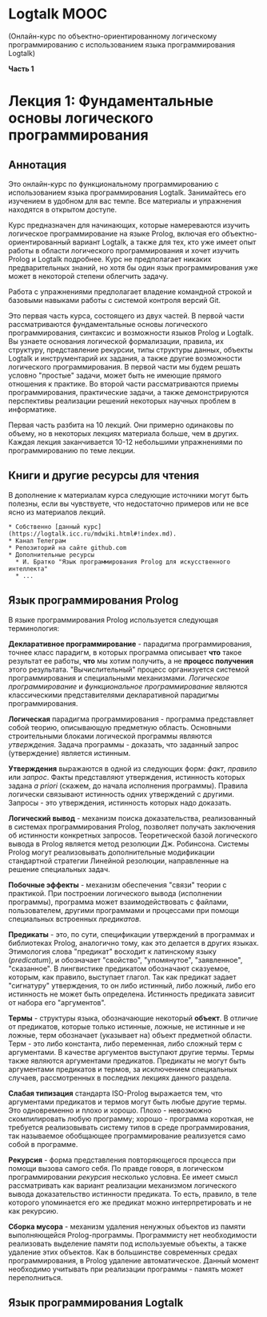 # Logtalk MOOC

(Онлайн-курс по объектно-ориентированному логическому программированию с использованием языка программирования Logtalk)

**Часть 1**

# Лекция 1: Фундаментальные основы логического программирования

## Аннотация

Это онлайн-курс по функциональному программированию с использованием языка программирования Logtalk. Занимайтесь его изучением в удобном для вас темпе. Все материалы и упражнения находятся в открытом доступе.

Курс предназначен для начинающих, которые намереваются изучить логическое программирование на языке Prolog, включая его объектно-ориентированный вариант Logtalk, а также для тех, кто уже имеет опыт работы в области логического программирования и хочет изучить Prolog и Logtalk подробнее. Курс не предполагает никаких предварительных знаний, но хотя бы один язык программирования уже может в некоторой степени облегчить задачу.

Работа с упражнениями предполагает владение командной строкой и базовыми навыками работы с системой контроля версий Git.

Это первая часть курса, состоящего из двух частей. В первой части рассматриваются фундаментальные основы логического программирования, синтаксис и возможности языков Prolog и Logtalk. Вы узнаете основания логической формализации, правила, их структуру, представление рекурсии, типы структуры данных, объекты Logtalk и инструментарий их задания, а также другие возможности логического программирования. В первой части мы будем решать условно "простые" задачи, может быть не имеющие прямого отношения к практике. Во второй части рассматриваются приемы программирования, практические задачи, а также демонстрируются перспективы реализации решений некоторых научных проблем в информатике.

Первая часть разбита на 10 лекций. Они примерно одинаковы по объему, но в некоторых лекциях материала больше, чем в других. Каждая лекция заканчивается 10-12 небольшими упражнениями по программированию по теме лекции.

## Книги и другие ресурсы для чтения

В дополнение к материалам курса следующие источники могут быть полезны, если вы чувствуете, что недостаточно примеров или не все ясно из материалов лекций.

    * Собственно [данный курс](https://logtalk.icc.ru/mdwiki.html#!index.md).
    * Канал Телеграм
    * Репозиторий на сайте github.com
    * Дополнительные ресурсы 
      * И. Братко "Язык программирования Prolog для искусственного интеллекта"
      * ...
## Язык программирования Prolog

В языке программирования Prolog используется следующая терминология:

**Декларативное программирование** - парадигма программирования, точнее класс парадигм, в которых программа описывает **что** такое результат ее работы, **что** мы хотим получить, а не **процесс получения** этого результата. "Вычислительный" процесс организуется системой программирования и специальными механизмами. *Логическое программирование* и *функциональное программирование* являются классическими представителями декларативной парадигмы программирования.

**Логическая** парадигма программирования - программа представляет собой теорию, описывающую предметную область. Основными строительными блоками логической программы являются *утверждения*. Задача программы - доказать, что заданный запрос (утверждение) является истинным. 

**Утверждения** выражаются в одной из следующих форм: *факт*, *правило* или *запрос*. Факты представляют утверждения, истинность которых задана *a priori* (скажем, до начала исполнения программы). Правила логически связывают истинность одних утверждений с другими. Запросы - это утверждения, истинность которых надо доказать.

**Логический вывод** - механизм поиска доказательства, реализованный в системах программирования Prolog, позволяет получать заключения об истинности конкретных запросов. Теоретической базой логического вывода в Prolog является метод резолюции Дж. Робинсона. Системы Prolog могут реализовывать дополнительные модификации стандартной стратегии Линейной резолюции, направленные на решение специальных задач.

**Побочные эффекты** - механизм обеспечения "связи" теории с практикой. При построении логического вывода (исполнении программы), программа может взаимодействовать с файлами, пользователем, другими программами и процессами при помощи специальных встроенных *предикатов*.

**Предикаты** - это, по сути, спецификации утверждений в программах и библиотеках Prolog, аналогично тому, как это делается в других языках. Этимология слова "предикат" восходит к латинскому языку (*predicatum*), и обозначает "свойство", "упомянутое", "заявленное", "сказанное". В лингвистике предикатом обозначают сказуемое, которым, как правило, выступает глагол. Так как предикат задает "сигнатуру" утверждения, то он либо истинный, либо ложный, либо его истинность не может быть определена. Истинность предиката зависит от набора его "аргументов".

**Термы** - структуры языка, обозначающие некоторый **объект**. В отличие от предикатов, которые только истинные, ложные, не истинные и не ложные, терм обозначает (указывает на) объект предметной области. Терм - это либо константа, либо переменная, либо сложный терм с аргументами. В качестве аргументов выступают другие термы. Термы также являются аргументами предикатов. Предикаты не могут быть аргументами предикатов и термов, за исключением специальных случаев, рассмотренных в последних лекциях данного раздела.

**Слабая типизация** стандарта ISO-Prolog выражается тем, что аргументами предикатов и термов могут быть любые другие термы. Это одновременно и плохо и хорошо. Плохо - невозможно скомпилировать любую программу; хорошо - программа короткая, не требуется реализовывать систему типов в среде программирования, так называемое обобщающее программирование реализуется само собой в программе.

**Рекурсия** - форма представления повторяющегося процесса при помощи вызова самого себя. По правде говоря, в логическом программировании *рекурсия* несколько условна. Ее имеет смысл рассматривать как вариант реализации механизмом логического вывода доказательство истинности предиката. То есть, правило, в теле которого упоминается его же предикат можно интерпретировать и не как рекурсию.

**Сборка мусора** - механизм удаления ненужных объектов из памяти выполняющейся Prolog-программы. Программисту нет необходимости реализовать выделение памяти под используемые объекты, а также удаление этих объектов. Как в большинстве современных средах программирования, в Prolog удаление автоматическое. Данный момент необходимо учитывать при реализации программы - память может переполниться.

## Язык программирования Logtalk


